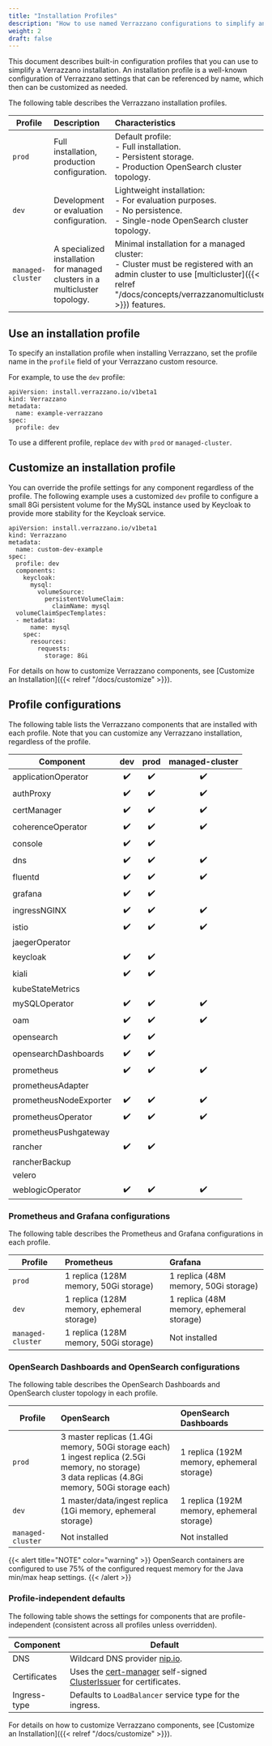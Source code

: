 ```yaml
---
title: "Installation Profiles"
description: "How to use named Verrazzano configurations to simplify an installation"
weight: 2
draft: false
---
```


This document describes built-in configuration profiles that you can use to simplify a Verrazzano installation.  An installation
profile is a well-known configuration of Verrazzano settings that can be referenced by name, which then can be
customized as needed.

The following table describes the Verrazzano installation profiles.

| Profile  | Description | Characteristics
| ------------- |:------------- |:-------------
| `prod` | Full installation, production configuration. | Default profile:<br/>- Full installation.<br/>- Persistent storage. <br/>- Production OpenSearch cluster topology.
| `dev` | Development or evaluation configuration. | Lightweight installation:<br/>- For evaluation purposes.<br/>- No persistence.<br/>- Single-node OpenSearch cluster topology.
| `managed-cluster` | A specialized installation for managed clusters in a multicluster topology. | Minimal installation for a managed cluster:<br/>- Cluster must be registered with an admin cluster to use [multicluster]({{< relref "/docs/concepts/verrazzanomulticluster" >}}) features.

## Use an installation profile

To specify an installation profile when installing Verrazzano, set the profile name in the `profile` field of your
Verrazzano custom resource.

For example, to use the `dev` profile:

```
apiVersion: install.verrazzano.io/v1beta1
kind: Verrazzano
metadata:
  name: example-verrazzano
spec:
  profile: dev
```

To use a different profile, replace `dev` with `prod` or `managed-cluster`.

## Customize an installation profile

You can override the profile settings for any component regardless of the profile.  The following example
uses a customized `dev` profile to configure a small 8Gi persistent volume for the MySQL instance used by Keycloak to
provide more stability for the Keycloak service.

```
apiVersion: install.verrazzano.io/v1beta1
kind: Verrazzano
metadata:
  name: custom-dev-example
spec:
  profile: dev
  components:
    keycloak:
      mysql:
        volumeSource:
          persistentVolumeClaim:
            claimName: mysql
  volumeClaimSpecTemplates:
  - metadata:
      name: mysql      
    spec:
      resources:
        requests:
          storage: 8Gi
```

For details on how to customize Verrazzano components, see [Customize an Installation]({{< relref "/docs/customize" >}}).

## Profile configurations

The following table lists the Verrazzano components that are installed with each profile.  Note that you can
customize any Verrazzano installation, regardless of the profile.

| Component               | dev | prod | managed-cluster |
|-------------------------|:---:|:----:|:---------------:|
| applicationOperator     | ✔️  |  ✔️  |       ✔️        |
| authProxy               | ✔️  |  ✔️  |       ✔️        |
| certManager             | ✔️  |  ✔️  |       ✔️        |
| coherenceOperator       | ✔️  |  ✔️  |       ✔️        |
| console                 | ✔️  |  ✔️  |                |
| dns                     | ✔️  |  ✔️  |       ✔️        |
| fluentd                 | ✔️  |  ✔️  |       ✔️        |
| grafana                 | ✔️  |  ✔️  |                |
| ingressNGINX            | ✔️  |  ✔️  |       ✔️        |
| istio                   | ✔️  |  ✔️  |       ✔️        |
| jaegerOperator          |    |     |                |
| keycloak                | ✔️  |  ✔️  |                |
| kiali                   | ✔️  |  ✔️  |                |
| kubeStateMetrics        |    |     |                |
| mySQLOperator           | ✔️  |  ✔️  |       ✔️        |
| oam                     | ✔️  |  ✔️  |       ✔️        |
| opensearch              | ✔️  |  ✔️  |                |
| opensearchDashboards    | ✔️  |  ✔️  |                |
| prometheus              | ✔️  |  ✔️  |       ✔️        |
| prometheusAdapter       |    |     |                |
| prometheusNodeExporter  | ✔️  |  ✔️  |       ✔️        |
| prometheusOperator      | ✔️  |  ✔️  |       ✔️        |
| prometheusPushgateway   |    |     |                |
| rancher                 | ✔️  |  ✔️  |                |
| rancherBackup           |    |     |                |
| velero                  |    |     |                |
| weblogicOperator        | ✔️  |  ✔️  |       ✔️        |

### Prometheus and Grafana configurations

The following table describes the Prometheus and Grafana configurations in each profile.

| Profile | Prometheus | Grafana
| ------------- |:------------- |:-------------
| `prod` | 1 replica (128M memory, 50Gi storage) | 1 replica (48M memory, 50Gi storage)
| `dev` | 1 replica (128M memory, ephemeral storage) | 1 replica (48M memory, ephemeral storage)
| `managed-cluster` | 1 replica (128M memory, 50Gi storage) | Not installed

### OpenSearch Dashboards and OpenSearch configurations

The following table describes the OpenSearch Dashboards and OpenSearch cluster topology in each profile.

| Profile | OpenSearch                                                                                                                                                | OpenSearch Dashboards
| ------------- |:----------------------------------------------------------------------------------------------------------------------------------------------------------|:-------------
| `prod` | 3 master replicas (1.4Gi memory, 50Gi storage each)<br/>1 ingest replica (2.5Gi memory, no storage)<br/>3 data replicas (4.8Gi memory, 50Gi storage each) | 1 replica (192M memory, ephemeral storage)
| `dev` | 1 master/data/ingest replica (1Gi memory, ephemeral storage)                                                                                              | 1 replica (192M memory, ephemeral storage)
| `managed-cluster` | Not installed                                                                                                                                             | Not installed

{{< alert title="NOTE" color="warning" >}}
OpenSearch containers are configured to use 75% of the configured request memory for the Java min/max heap settings.
{{< /alert >}}


### Profile-independent defaults

The following table shows the settings for components that are profile-independent (consistent across
all profiles unless overridden).

| Component | Default
| -------------|-------------
| DNS |  Wildcard DNS provider [nip.io](https://nip.io).
| Certificates | Uses the [cert-manager](https://cert-manager.io/) self-signed [ClusterIssuer](https://cert-manager.io/docs/reference/api-docs/#cert-manager.io/v1.ClusterIssuer) for certificates.
| Ingress-type | Defaults to `LoadBalancer` service type for the ingress.

For details on how to customize Verrazzano components, see [Customize an Installation]({{< relref "/docs/customize" >}}).
